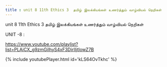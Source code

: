 ```yaml
---
title : unit 8 11th Ethics 3  தமிழ் இலக்கியங்கள் உணர்த்தும் வாழ்வியல் நெறிகள்
---
```


unit 8 11th Ethics 3  தமிழ் இலக்கியங்கள் உணர்த்தும் வாழ்வியல் நெறிகள்

UNIT -8 :

https://www.youtube.com/playlist?list=PLAiCX_g9zmGilhyS4xF3DirIIjtlowZ7B



{% include youtubePlayer.html id='kLS64OvTkhc' %}
